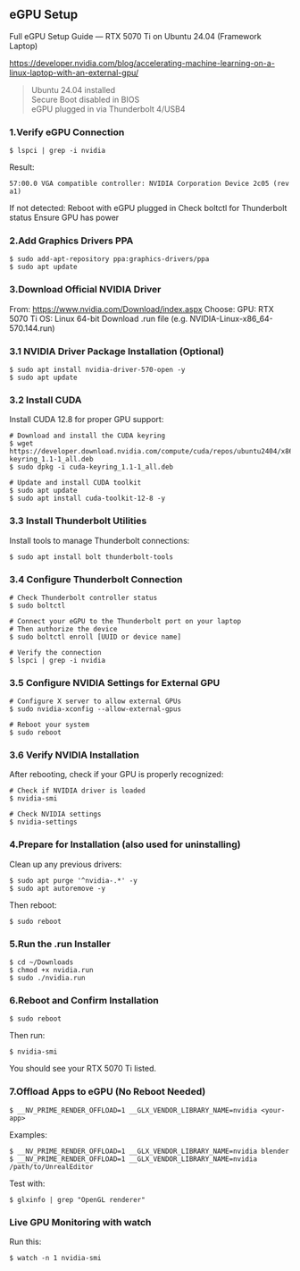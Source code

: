 ## eGPU Setup
Full eGPU Setup Guide — RTX 5070 Ti on Ubuntu 24.04 (Framework Laptop)

https://developer.nvidia.com/blog/accelerating-machine-learning-on-a-linux-laptop-with-an-external-gpu/

>Ubuntu 24.04 installed <br>
>Secure Boot disabled in BIOS <br>
>eGPU plugged in via Thunderbolt 4/USB4

### 1.Verify eGPU Connection
```Shell
$ lspci | grep -i nvidia
```
Result:
```Shell
57:00.0 VGA compatible controller: NVIDIA Corporation Device 2c05 (rev a1)
```
If not detected:
    Reboot with eGPU plugged in
    Check boltctl for Thunderbolt status
    Ensure GPU has power

### 2.Add Graphics Drivers PPA
```Shell
$ sudo add-apt-repository ppa:graphics-drivers/ppa
$ sudo apt update
```

### 3.Download Official NVIDIA Driver

From:
https://www.nvidia.com/Download/index.aspx
Choose:
    GPU: RTX 5070 Ti
    OS: Linux 64-bit
    Download .run file (e.g. NVIDIA-Linux-x86_64-570.144.run)
### 3.1 NVIDIA Driver Package Installation (Optional)
```shell
$ sudo apt install nvidia-driver-570-open -y
$ sudo apt update
```

### 3.2 Install CUDA 
Install CUDA 12.8 for proper GPU support:
```shell
# Download and install the CUDA keyring
$ wget https://developer.download.nvidia.com/compute/cuda/repos/ubuntu2404/x86_64/cuda-keyring_1.1-1_all.deb
$ sudo dpkg -i cuda-keyring_1.1-1_all.deb

# Update and install CUDA toolkit
$ sudo apt update
$ sudo apt install cuda-toolkit-12-8 -y
```

### 3.3 Install Thunderbolt Utilities
Install tools to manage Thunderbolt connections:
```shell
$ sudo apt install bolt thunderbolt-tools
```

### 3.4 Configure Thunderbolt Connection
```shell
# Check Thunderbolt controller status
$ sudo boltctl

# Connect your eGPU to the Thunderbolt port on your laptop
# Then authorize the device
$ sudo boltctl enroll [UUID or device name]

# Verify the connection
$ lspci | grep -i nvidia
```
### 3.5 Configure NVIDIA Settings for External GPU
```shell
# Configure X server to allow external GPUs
$ sudo nvidia-xconfig --allow-external-gpus

# Reboot your system
$ sudo reboot
```
### 3.6 Verify NVIDIA Installation
After rebooting, check if your GPU is properly recognized:
```shell
# Check if NVIDIA driver is loaded
$ nvidia-smi

# Check NVIDIA settings
$ nvidia-settings
```

### 4.Prepare for Installation (also used for uninstalling)
Clean up any previous drivers:
```Shell
$ sudo apt purge '^nvidia-.*' -y
$ sudo apt autoremove -y
```

Then reboot:
```Shell
$ sudo reboot
```

### 5.Run the .run Installer
```Shell
$ cd ~/Downloads
$ chmod +x nvidia.run
$ sudo ./nvidia.run
```
### 6.Reboot and Confirm Installation
```Shell
$ sudo reboot
```
Then run:
```Shell
$ nvidia-smi
```
You should see your RTX 5070 Ti listed.

### 7.Offload Apps to eGPU (No Reboot Needed)
```Shell
$ __NV_PRIME_RENDER_OFFLOAD=1 __GLX_VENDOR_LIBRARY_NAME=nvidia <your-app>
```
Examples:
```Shell
$ __NV_PRIME_RENDER_OFFLOAD=1 __GLX_VENDOR_LIBRARY_NAME=nvidia blender
$ __NV_PRIME_RENDER_OFFLOAD=1 __GLX_VENDOR_LIBRARY_NAME=nvidia /path/to/UnrealEditor
```
Test with:
```Shell
$ glxinfo | grep "OpenGL renderer"
```

### Live GPU Monitoring with watch

Run this:
```Shell
$ watch -n 1 nvidia-smi
```


